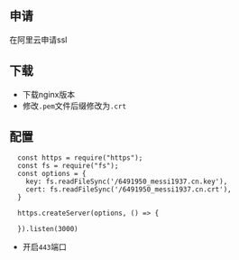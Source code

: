 ## 申请
 在阿里云申请ssl
## 下载
 * 下载nginx版本
 * 修改`.pem`文件后缀修改为`.crt`

## 配置
  ```node
    const https = require("https");
    const fs = require("fs");
    const options = {
      key: fs.readFileSync('/6491950_messi1937.cn.key'),
      cert: fs.readFileSync('/6491950_messi1937.cn.crt'),
    }

    https.createServer(options, () => {

    }).listen(3000)
  ```

* 开启`443`端口